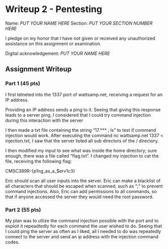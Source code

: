 # Writeup 2 - Pentesting

Name: *PUT YOUR NAME HERE*
Section: *PUT YOUR SECTION NUMBER HERE*

I pledge on my honor that I have not given or received any unauthorized assistance on this assignment or examination.

Digital acknowledgement: *PUT YOUR NAME HERE*

## Assignment Writeup

### Part 1 (45 pts)

I first telneted into the 1337 port of wattsamp.net, receiving a request for an IP address. 

Providing an IP address sends a ping to it. Seeing that giving this response leads to a server ping, I considered that I could try command injection during this interaction with the server

I then made a txt file containing the string “17.*** ; ls” to test if command injection would work. After executing the command nc wattsamp.net 1337 < injection.txt, I saw that the server listed all sub directors of the / directory. 

I then modified my input to see what was inside the home directory; sure enough, there was a file called “flag.txt”. I changed my injection to cat the file, receiving the following flag: 

CMSC389R-{p1ng_as_a_$erv1c3}

Eric should scan all user inputs into the server. Eric can make a blacklist of all characters that should be escaped when scanned, such as “;” to prevent command injections. Also, Eric can add permissions to all commands, so that if anyone accessed the server they would need the root password.


### Part 2 (55 pts)

My plan was to utlize the command injection possible with the port and to exploit it repeadtedly for each command the user wished to do. Seeing that I could ping the server as often as I liked, all I needed to do was repeatedly connect to the server and send an ip address with the injection command codes.


